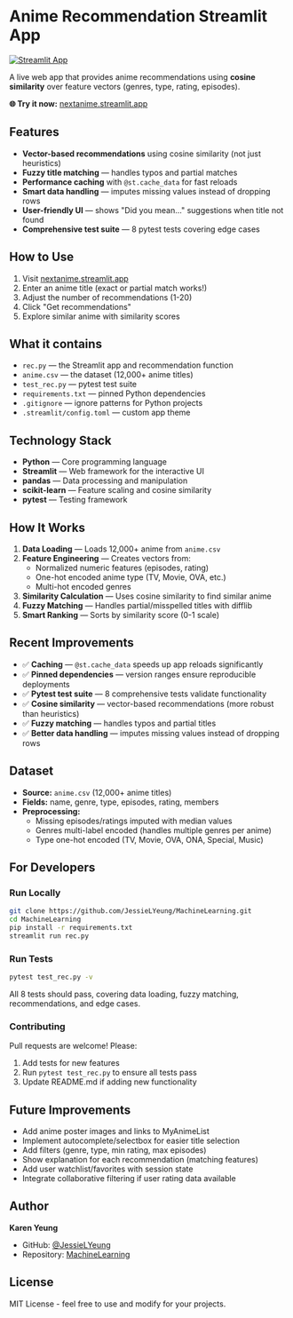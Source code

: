 # Anime Recommendation Streamlit App

[![Streamlit App](https://static.streamlit.io/badges/streamlit_badge_black_white.svg)](https://nextanime.streamlit.app)

A live web app that provides anime recommendations using **cosine similarity** over feature vectors (genres, type, rating, episodes).

**🌐 Try it now:** [nextanime.streamlit.app](https://nextanime.streamlit.app)

## Features
- **Vector-based recommendations** using cosine similarity (not just heuristics)
- **Fuzzy title matching** — handles typos and partial matches
- **Performance caching** with `@st.cache_data` for fast reloads
- **Smart data handling** — imputes missing values instead of dropping rows
- **User-friendly UI** — shows "Did you mean..." suggestions when title not found
- **Comprehensive test suite** — 8 pytest tests covering edge cases

## How to Use
1. Visit [nextanime.streamlit.app](https://nextanime.streamlit.app)
2. Enter an anime title (exact or partial match works!)
3. Adjust the number of recommendations (1-20)
4. Click "Get recommendations"
5. Explore similar anime with similarity scores

## What it contains
- `rec.py` — the Streamlit app and recommendation function
- `anime.csv` — the dataset (12,000+ anime titles)
- `test_rec.py` — pytest test suite
- `requirements.txt` — pinned Python dependencies
- `.gitignore` — ignore patterns for Python projects
- `.streamlit/config.toml` — custom app theme

## Technology Stack
- **Python** — Core programming language
- **Streamlit** — Web framework for the interactive UI
- **pandas** — Data processing and manipulation
- **scikit-learn** — Feature scaling and cosine similarity
- **pytest** — Testing framework

## How It Works
1. **Data Loading** — Loads 12,000+ anime from `anime.csv`
2. **Feature Engineering** — Creates vectors from:
   - Normalized numeric features (episodes, rating)
   - One-hot encoded anime type (TV, Movie, OVA, etc.)
   - Multi-hot encoded genres
3. **Similarity Calculation** — Uses cosine similarity to find similar anime
4. **Fuzzy Matching** — Handles partial/misspelled titles with difflib
5. **Smart Ranking** — Sorts by similarity score (0-1 scale)

## Recent Improvements
- ✅ **Caching** — `@st.cache_data` speeds up app reloads significantly
- ✅ **Pinned dependencies** — version ranges ensure reproducible deployments
- ✅ **Pytest test suite** — 8 comprehensive tests validate functionality
- ✅ **Cosine similarity** — vector-based recommendations (more robust than heuristics)
- ✅ **Fuzzy matching** — handles typos and partial titles
- ✅ **Better data handling** — imputes missing values instead of dropping rows

## Dataset
- **Source:** `anime.csv` (12,000+ anime titles)
- **Fields:** name, genre, type, episodes, rating, members
- **Preprocessing:** 
  - Missing episodes/ratings imputed with median values
  - Genres multi-label encoded (handles multiple genres per anime)
  - Type one-hot encoded (TV, Movie, OVA, ONA, Special, Music)

## For Developers

### Run Locally
```bash
git clone https://github.com/JessieLYeung/MachineLearning.git
cd MachineLearning
pip install -r requirements.txt
streamlit run rec.py
```

### Run Tests
```bash
pytest test_rec.py -v
```

All 8 tests should pass, covering data loading, fuzzy matching, recommendations, and edge cases.

### Contributing
Pull requests are welcome! Please:
1. Add tests for new features
2. Run `pytest test_rec.py` to ensure all tests pass
3. Update README.md if adding new functionality

## Future Improvements
- Add anime poster images and links to MyAnimeList
- Implement autocomplete/selectbox for easier title selection
- Add filters (genre, type, min rating, max episodes)
- Show explanation for each recommendation (matching features)
- Add user watchlist/favorites with session state
- Integrate collaborative filtering if user rating data available

## Author
**Karen Yeung**
- GitHub: [@JessieLYeung](https://github.com/JessieLYeung)
- Repository: [MachineLearning](https://github.com/JessieLYeung/MachineLearning)

## License
MIT License - feel free to use and modify for your projects.
